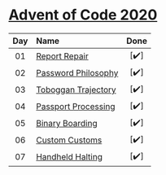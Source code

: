 [Advent of Code 2020](https://adventofcode.com)
========================

| Day | Name | Done |
|:---:|:---|:---:|
| 01 | [Report Repair][day01] | [:heavy_check_mark:] |
| 02 | [Password Philosophy][day02] | [:heavy_check_mark:] |
| 03 | [Toboggan Trajectory][day03] | [:heavy_check_mark:] |
| 04 | [Passport Processing][day04] | [:heavy_check_mark:] |
| 05 | [Binary Boarding][day05] | [:heavy_check_mark:] |
| 06 | [Custom Customs][day06] | [:heavy_check_mark:] |
| 07 | [Handheld Halting][day08] | [:heavy_check_mark:] |

[day01]: https://adventofcode.com/2020/day/1
[day02]: https://adventofcode.com/2020/day/2
[day03]: https://adventofcode.com/2020/day/3
[day04]: https://adventofcode.com/2020/day/4
[day05]: https://adventofcode.com/2020/day/5
[day06]: https://adventofcode.com/2020/day/6
[day07]: https://adventofcode.com/2020/day/7
[day08]: https://adventofcode.com/2020/day/8
